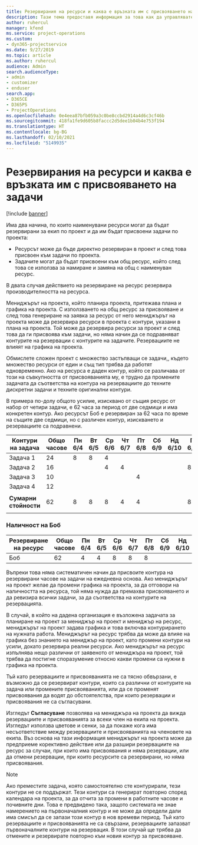 ```yaml
---
title: Резервирания на ресурси и каква е връзката им с присвояването на задачи
description: Тази тема предоставя информация за това как да управлявате наименувани ресурси, резервации на ресурси и присвоявания на задачи и каква е връзката помежду им.
author: ruhercul
manager: kfend
ms.service: project-operations
ms.custom:
- dyn365-projectservice
ms.date: 9/27/2019
ms.topic: article
ms.author: ruhercul
audience: Admin
search.audienceType:
- admin
- customizer
- enduser
search.app:
- D365CE
- D365PS
- ProjectOperations
ms.openlocfilehash: 0e4eea87bfb059a3c0be8ccbd2914a4d6c3cf46b
ms.sourcegitcommit: 418fa1fe9d605b8faccc2d5dee1b04b4e753f194
ms.translationtype: HT
ms.contentlocale: bg-BG
ms.lasthandoff: 02/10/2021
ms.locfileid: "5149935"
---
```

# <a name="resource-bookings-and-how-they-relate-to-task-assignments"></a>Резервирания на ресурси и каква е връзката им с присвояването на задачи

[!include [banner](../includes/psa-now-project-operations.md)]

Има два начина, по които наименувани ресурси могат да бъдат резервирани за екип по проект и да им бъдат присвоени задачи по проекта:

- Ресурсът може да бъде директно резервиран в проект и след това присвоен към задачи по проекта.
- Задачите могат да бъдат присвоени към общ ресурс, който след това се използва за намиране и замяна на общ с наименуван ресурс. 

В двата случая действието на резервиране на ресурс резервира производителността на ресурса.

Мениджърът на проекта, който планира проекта, притежава плана и графика на проекта. С използването на общ ресурс за присвояване и след това генериране на заявка за ресурс от него мениджърът на проекта може да резервира ресурси в проекта с контури, указани в плана на проекта. Той може да резервира ресурси за проект и след това да ги присвоява към задачи, но няма начин да се подравняват контурите на резервации с контурите на задачите. Резервациите не влияят на графика на проекта.

Обмислете сложен проект с множество застъпващи се задачи,, където множество ресурси от един и същ тип трябва да работят едновременно. Ако на ресурса е даден контур, който се различава от този на съвкупността от присвояванията му, е трудно да промените задачата да съответства на контура на резервациите до техните дискретни задачи и техните оригинални контури.

В примера по-долу общото усилие, изисквано от същия ресурс от набор от четири задачи, е 62 часа за период от две седмици и има конкретен контур. Ако ресурсът Боб е резервиран за 62 часа по време на същите две седмици, но с различен контур, изискването и резервациите са подравнени.

| **Контури на задача**    | **Общо часове** | Пн 6/4 | Вт 6/5 | Ср 6/6 | Чт 6/7 | Пт 6/8 | Сб 6/9 | Нд 6/10 | Пн 6/11 | Вт 6/12 | Ср 6/13 | Чт 6/14 | Пт 6/15 |
|----------------------|-----------------|--------|--------|--------|--------|--------|--------|---------|---------|---------|---------|---------|---------|
| Задача 1               | 24              | 8      | 8      | 4      |        |        |        |         |         |         | 4       |         |         |
| Задача 2               | 16              |        |        | 4      | 4      |        |        |         | 8       |         |         |         |         |
| Задача 3               | 10              |        |        |        |        | 4      |        |         |         | 4       |         | 2       |         |
| Задача 4               | 12              |        |        |        |        |        |        |         |         |         | 4       |         | 8       |
|                      |                 |        |        |        |        |        |        |         |         |         |         |         |         |
| **Сумарни стойности**           | 62              | 8      | 8      | 8      | 4      | 4      |        |         | 8       | 4       | 8       | 2       | 8       |
|                      |                 |        |        |        |        |        |        |         |         |         |         |

### <a name="bobs-availability"></a>Наличност на Боб
| **Резервиране на ресурс** | **Общо часове** | Пн 6/4 | Вт 6/5 | Ср 6/6 | Чт 6/7 | Пт 6/8 | Сб 6/9 | Нд 6/10 | Пн 6/11 | Вт 6/12 | Ср 6/13 | Чт 6/14 | Пт 6/15 |
|------------------------|-----------------|--------|--------|--------|--------|--------|--------|---------|---------|---------|---------|---------|---------|
| Боб                    | 62              | 4      | 4      | 8      | 8      | 8      |        |         | 4       | 4       | 8       | 8       | 6       |

Въпреки това няма систематичен начин да присвоите контура на резервирани часове на задачи на ежедневна основа. Ако мениджърът на проект желае да промени графика на проекта, за да отговори на наличността на ресурса, той няма нужда да премахва присвояването и да ревизира всички задачи, за да съответства на контурите на резервацията.

В случай, в който на дадена организация е възложена задачата за планиране на проект за мениджър на проект и мениджър на ресурс, мениджърът на проект задава графика и това включва контурирането на нужната работа. Мениджърът на ресурс трябва да може да влияе на графика без знанието на мениджър на проект, като промени контури на усили, докато резервира реални ресурси. Ако мениджърът на ресурс изпълнява нещо различни от заявеното от мениджъра на проект, той трябва да постигне споразумение относно какви промени са нужни в графика на проекта.

Тъй като резервациите и присвояванията не са тясно обвързани, е възможно да се резервират контури, които са различни от контурите на задача или промените присвояванията, или да се променят присвоявания да водят до обстоятелства, при които резервации и присвоявания не са съгласувани.

Изгледът **Съгласуване** позволява на мениджъра на проекта да вижда резервациите и присвояванията за всеки член на екипа на проекта. Изгледът използва цветове и сенки, за да покаже кога има несъответствие между резервациите и присвояванията на членовете на екипа. Въз основа на тази информация мениджърът на проекта може да предприеме корективно действие или да разшири резервациите на ресурс за случаи, при които има присвоявания и няма резервации, или да отмени резервации, при които ресурсите са резервирани, но няма присвоявания.

> [!NOTE]
> Ако преместите задача, която самостоятелно сте контурирали, тези контури не се поддържат. Тези контури са генерират повторно според календара на проекта, за да отчита за промени в работните часове и почивните дни. Това е предвидено така, защото системата не знае намерението на първоначалния контур и не може да определи дали има смисъл да се запази този контур в нов времеви период. Тъй като резервациите и присвояванията не са свързани, резервациите запазват първоначалните контури на резервация. В този случай ще трябва да отмените и резервирате повторно към новия контур за присвояване.

